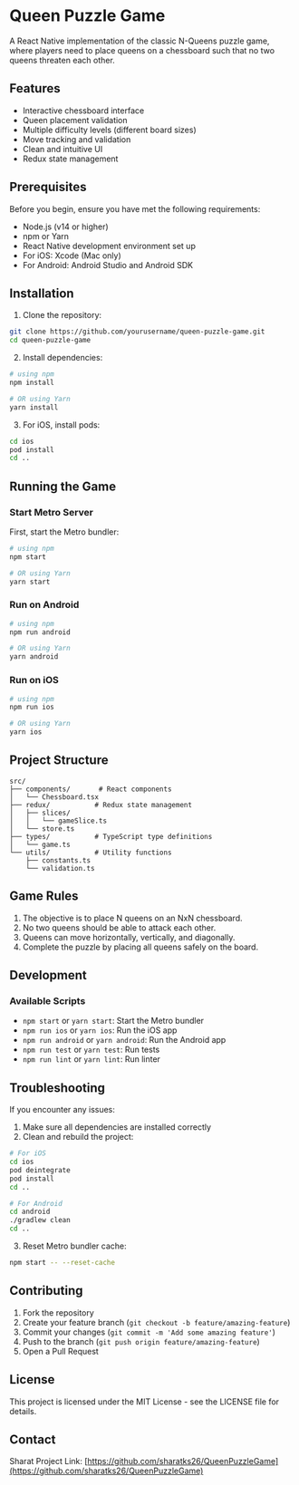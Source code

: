 # Queen Puzzle Game

A React Native implementation of the classic N-Queens puzzle game, where players need to place queens on a chessboard such that no two queens threaten each other.

## Features

- Interactive chessboard interface
- Queen placement validation
- Multiple difficulty levels (different board sizes)
- Move tracking and validation
- Clean and intuitive UI
- Redux state management

## Prerequisites

Before you begin, ensure you have met the following requirements:
- Node.js (v14 or higher)
- npm or Yarn
- React Native development environment set up
- For iOS: Xcode (Mac only)
- For Android: Android Studio and Android SDK

## Installation

1. Clone the repository:
```bash
git clone https://github.com/yourusername/queen-puzzle-game.git
cd queen-puzzle-game
```

2. Install dependencies:
```bash
# using npm
npm install

# OR using Yarn
yarn install
```

3. For iOS, install pods:
```bash
cd ios
pod install
cd ..
```

## Running the Game

### Start Metro Server

First, start the Metro bundler:

```bash
# using npm
npm start

# OR using Yarn
yarn start
```

### Run on Android

```bash
# using npm
npm run android

# OR using Yarn
yarn android
```

### Run on iOS

```bash
# using npm
npm run ios

# OR using Yarn
yarn ios
```

## Project Structure

```
src/
├── components/       # React components
│   └── Chessboard.tsx
├── redux/           # Redux state management
│   ├── slices/
│   │   └── gameSlice.ts
│   └── store.ts
├── types/           # TypeScript type definitions
│   └── game.ts
└── utils/           # Utility functions
    ├── constants.ts
    └── validation.ts
```

## Game Rules

1. The objective is to place N queens on an NxN chessboard.
2. No two queens should be able to attack each other.
3. Queens can move horizontally, vertically, and diagonally.
4. Complete the puzzle by placing all queens safely on the board.

## Development

### Available Scripts

- `npm start` or `yarn start`: Start the Metro bundler
- `npm run ios` or `yarn ios`: Run the iOS app
- `npm run android` or `yarn android`: Run the Android app
- `npm run test` or `yarn test`: Run tests
- `npm run lint` or `yarn lint`: Run linter

## Troubleshooting

If you encounter any issues:

1. Make sure all dependencies are installed correctly
2. Clean and rebuild the project:

```bash
# For iOS
cd ios
pod deintegrate
pod install
cd ..

# For Android
cd android
./gradlew clean
cd ..
```

3. Reset Metro bundler cache:
```bash
npm start -- --reset-cache
```

## Contributing

1. Fork the repository
2. Create your feature branch (`git checkout -b feature/amazing-feature`)
3. Commit your changes (`git commit -m 'Add some amazing feature'`)
4. Push to the branch (`git push origin feature/amazing-feature`)
5. Open a Pull Request

## License

This project is licensed under the MIT License - see the LICENSE file for details.

## Contact

Sharat
Project Link: [https://github.com/sharatks26/QueenPuzzleGame](https://github.com/sharatks26/QueenPuzzleGame)
